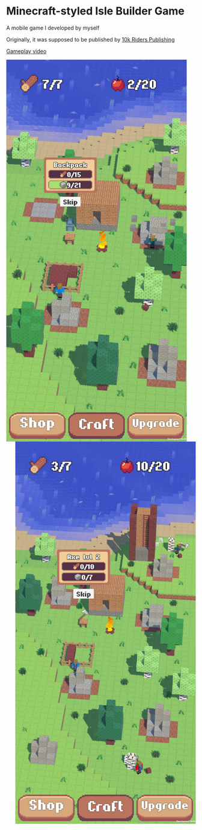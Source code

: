 # Minecraft-styled Isle Builder Game
A mobile game I developed by myself

Originally, it was supposed to be published by [10k Riders Publishing](https://10000riders.com/)
 
[Gameplay video](https://youtu.be/Pzq86gTBOMc)

<img align="left" src="Screenshot1.png" alt="Screenshot 1" width="480"/> <img align="right" src="Screenshot2.png" alt="Screenshot 2" width="480"/>
